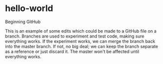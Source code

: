 # hello-world
Beginning GitHub

This is an example of some edits which could be made to a GitHub file on a branch.
Branches are used to experiment and test code, making sure everything works.
If the experiment works, we can merge the branch back into the master branch.
If not, no big deal; we can keep the branch separate as a reference or just discard it.
The master won't be affected until everything works.
